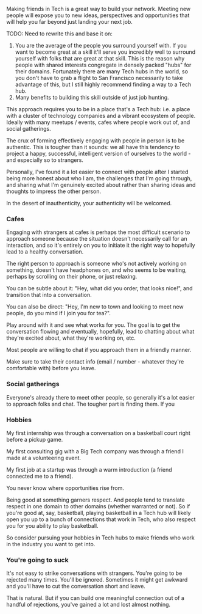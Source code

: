 Making friends in Tech is a great way to build your network. Meeting new people will expose you to new ideas, perspectives and opportunities that will help you far beyond just landing your next job.

TODO: Need to rewrite this and base it on:
1. You are the average of the people you surround yourself with. If you want to become great at a skill it'll serve you incredibly well to surround yourself with folks that are great at that skill. This is the reason why people with shared interests congregate in densely packed "hubs" for their domains. Fortunately there are many Tech hubs in the world, so you don't have to grab a flight to San Francisco necessarily to take advantage of this, but I still highly recommend finding a way to a Tech hub.
2. Many benefits to building this skill outside of just job hunting.

This approach requires you to be in a place that's a Tech hub: i.e. a place with a cluster of technology companies and a vibrant ecosystem of people. Ideally with many meetups / events, cafes where people work out of, and social gatherings.

The crux of forming effectively engaging with people in person is to be authentic. This is tougher than it sounds: we all have this tendency to project a happy, successful, intelligent version of ourselves to the world - and especially so to strangers.

Personally, I've found it a lot easier to connect with people after I started being more honest about who I am, the challenges that I'm going through, and sharing what I'm genuinely excited about rather than sharing ideas and thoughts to impress the other person. 

In the desert of inauthenticity, your authenticity will be welcomed.

### Cafes

Engaging with strangers at cafes is perhaps the most difficult scenario to approach someone because the situation doesn't necessarily call for an interaction, and so it's entirely on you to initiate it the right way to hopefully lead to a healthy conversation.

The right person to approach is someone who's not actively working on something, doesn't have headphones on, and who seems to be waiting, perhaps by scrolling on their phone, or just relaxing.

You can be subtle about it: "Hey, what did you order, that looks nice!", and transition that into a conversation.

You can also be direct: "Hey, I'm new to town and looking to meet new people, do you mind if I join you for tea?".

Play around with it and see what works for you. The goal is to get the conversation flowing and eventually, hopefully, lead to chatting about what they're excited about, what they're working on, etc. 

Most people are willing to chat if you approach them in a friendly manner.

Make sure to take their contact info (email / number - whatever they're comfortable with) before you leave.

### Social gatherings

Everyone's already there to meet other people, so generally it's a lot easier to approach folks and chat. The tougher part is finding them. If you 

### Hobbies

My first internship was through a conversation on a basketball court right before a pickup game. 

My first consulting gig with a Big Tech company was through a friend I made at a volunteering event.

My first job at a startup was through a warm introduction (a friend connected me to a friend).

You never know where opportunities rise from.

Being good at something garners respect. And people tend to translate respect in one domain to other domains (whether warranted or not). So if you're good at, say, basketball, playing basketball in a Tech hub will likely open you up to a bunch of connections that work in Tech, who also respect you for you ability to play basketball.

So consider pursuing your hobbies in Tech hubs to make friends who work in the industry you want to get into.

### You're going to suck

It's not easy to strike conversations with strangers. You're going to be rejected many times. You'll be ignored. Sometimes it might get awkward and you'll have to cut the conversation short and leave.

That is natural. But if you can build one meaningful connection out of a handful of rejections, you've gained a lot and lost almost nothing.




